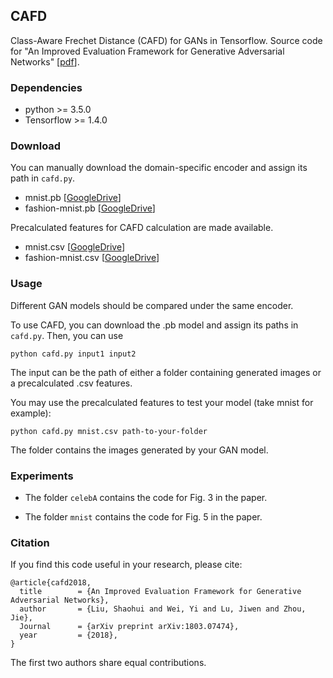 ## CAFD
Class-Aware Frechet Distance (CAFD) for GANs in Tensorflow. Source code for "An Improved Evaluation Framework for Generative Adversarial Networks" \[[pdf](https://arxiv.org/pdf/1803.07474.pdf)\].

### Dependencies
* python >= 3.5.0
* Tensorflow >= 1.4.0

### Download
You can manually download the domain-specific encoder and assign its path in `cafd.py`. 

* mnist.pb \[[GoogleDrive](https://drive.google.com/file/d/1KAfpbl08fTuoFaUM0Wr0fcbCMoBvQSW9/view?usp=sharing)\]
* fashion-mnist.pb \[[GoogleDrive](https://drive.google.com/file/d/16SdetBp35q7C4InWiOPY9yOeq_0iMV09/view?usp=sharing)\]

Precalculated features for CAFD calculation are made available. 

* mnist.csv \[[GoogleDrive](https://drive.google.com/file/d/1LPzZWQVdX100rRyVC1hpFcBDJpu4BLj0/view?usp=sharing)\]
* fashion-mnist.csv \[[GoogleDrive](https://drive.google.com/file/d/1Ky0cqkYu3yw0RCjwm0eMrQbwJYOkEtz-/view?usp=sharing)\]

### Usage
Different GAN models should be compared under the same encoder. 

To use CAFD, you can download the .pb model and assign its paths in `cafd.py`. Then, you can use
```
python cafd.py input1 input2
```
The input can be the path of either a folder containing generated images or a precalculated .csv features. 

You may use the precalculated features to test your model (take mnist for example):
```
python cafd.py mnist.csv path-to-your-folder
```
The folder contains the images generated by your GAN model.

### Experiments
* The folder `celebA` contains the code for Fig. 3 in the paper.

* The folder `mnist` contains the code for Fig. 5 in the paper.

### Citation

If you find this code useful in your research, please cite:
```
@article{cafd2018,
  title        = {An Improved Evaluation Framework for Generative Adversarial Networks},
  author       = {Liu, Shaohui and Wei, Yi and Lu, Jiwen and Zhou, Jie},
  Journal      = {arXiv preprint arXiv:1803.07474},
  year         = {2018},
}
```
The first two authors share equal contributions.
